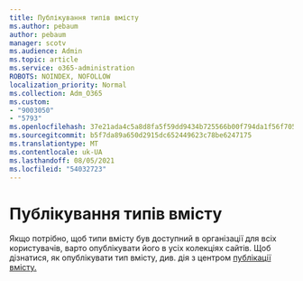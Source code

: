 ```yaml
---
title: Публікування типів вмісту
ms.author: pebaum
author: pebaum
manager: scotv
ms.audience: Admin
ms.topic: article
ms.service: o365-administration
ROBOTS: NOINDEX, NOFOLLOW
localization_priority: Normal
ms.collection: Adm_O365
ms.custom:
- "9003050"
- "5793"
ms.openlocfilehash: 37e21ada4c5a8d8fa5f59dd9434b725566b00f794da1f56f705e1b9d0b8cfa5b
ms.sourcegitcommit: b5f7da89a650d2915dc652449623c78be6247175
ms.translationtype: MT
ms.contentlocale: uk-UA
ms.lasthandoff: 08/05/2021
ms.locfileid: "54032723"
---
```

# <a name="content-type-publishing"></a>Публікування типів вмісту

Якщо потрібно, щоб типи вмісту був доступний в організації для всіх користувачів, варто опублікувати його в усіх колекціях сайтів. Щоб дізнатися, як опублікувати тип вмісту, див. дія з центром [публікації вмісту.](https://support.office.com/article/publish-a-content-type-from-a-content-publishing-hub-58081155-118d-4e7a-9cc5-d43b5dbb7d02)